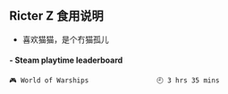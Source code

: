 ## Ricter Z 食用说明
- 喜欢猫猫，是个冇猫孤儿

<!-- steam-box start -->
#### - Steam playtime leaderboard
```text
🎮 World of Warships                 🕘 3 hrs 35 mins
```
<!-- Powered by https://github.com/YouEclipse/steam-box . -->
<!-- steam-box end -->

